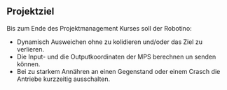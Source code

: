 ## Projektziel  

Bis zum Ende des Projektmanagement Kurses soll der Robotino:  
  
- Dynamisch Ausweichen ohne zu kolidieren und/oder das Ziel zu verlieren.  
- Die Input- und die Outputkoordinaten der MPS berechnen un senden können.  
- Bei zu starkem Annähren an einen Gegenstand oder einem Crasch die Antriebe kurzzeitig ausschalten.